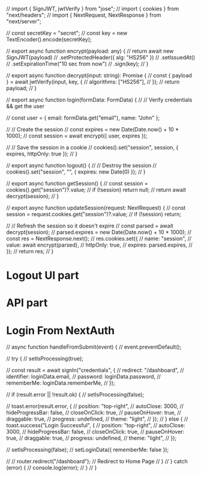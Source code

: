 // import { SignJWT, jwtVerify } from "jose";
// import { cookies } from "next/headers";
// import { NextRequest, NextResponse } from "next/server";

// const secretKey = "secret";
// const key = new TextEncoder().encode(secretKey);

// export async function encrypt(payload: any) {
// return await new SignJWT(payload)
// .setProtectedHeader({ alg: "HS256" })
// .setIssuedAt()
// .setExpirationTime("10 sec from now")
// .sign(key);
// }

// export async function decrypt(input: string): Promise<any> {
// const { payload } = await jwtVerify(input, key, {
// algorithms: ["HS256"],
// });
// return payload;
// }

// export async function login(formData: FormData) {
// // Verify credentials && get the user

// const user = { email: formData.get("email"), name: "John" };

// // Create the session
// const expires = new Date(Date.now() + 10 \* 1000);
// const session = await encrypt({ user, expires });

// // Save the session in a cookie
// cookies().set("session", session, { expires, httpOnly: true });
// }

// export async function logout() {
// // Destroy the session
// cookies().set("session", "", { expires: new Date(0) });
// }

// export async function getSession() {
// const session = cookies().get("session")?.value;
// if (!session) return null;
// return await decrypt(session);
// }

// export async function updateSession(request: NextRequest) {
// const session = request.cookies.get("session")?.value;
// if (!session) return;

// // Refresh the session so it doesn't expire
// const parsed = await decrypt(session);
// parsed.expires = new Date(Date.now() + 10 \* 1000);
// const res = NextResponse.next();
// res.cookies.set({
// name: "session",
// value: await encrypt(parsed),
// httpOnly: true,
// expires: parsed.expires,
// });
// return res;
// }

# Logout UI part

<!-- "use client";

import { Button } from "flowbite-react";
import { useSession } from "next-auth/react";
import { useRouter } from "next/navigation";

export default function Home() {
  const { data: session } = useSession();
  const router = useRouter();

  const handleLogout = async () => {
    if (session) {
      try {
        const res = await fetch(
          `${process.env.NEXT_PUBLIC_DOMAIN_URL}/api/user/logout`
        );

        const data = await res.json();
        console.log(data);
      } catch (error) {
        console.log(error);
      }
    } else {
      router.replace("/login");
    }
  };
  return (
    <div className="w-full min-h-[100vh] flex flex-col justify-center items-center">
      <h1 className="text-3xl font-semibold">Home Page</h1>
      <Button
        type="button"
        onClick={handleLogout}
        outline
        gradientDuoTone="purpleToBlue"
      >
        {session ? "Logout" : "Login"}
      </Button>
    </div>
  );
} -->

# API part

<!-- import dbConnect from "@/lib/dbConnect";
import { NextResponse } from "next/server";

export async function GET() {
await dbConnect(); //INFO: Database connection

try {
const response = NextResponse.json(
{
success: true,
message: `Logout successfully`,
},
{ status: 200 }
);

    response.cookies.set("next-auth.session-token", "", {
      httpOnly: true,
      expiresIn: new Date(-1), // delete cookies imediately
      path: "/",
    });

    return response;

} catch (error) {
console.error(`Error logining out user: ${error}`);
return NextResponse.json(
{
success: false,
message: `Error logining out user: ${error.message}`,
},
{ status: 500 }
);
}
} -->

# Login From NextAuth

// async function handleFromSubmit(event) {
// event.preventDefault();

// try {
// setIsProcessing(true);

// const result = await signIn("credentials", {
// redirect: "/dashboard",
// identifier: loginData.email,
// password: loginData.password,
// rememberMe: loginData.rememberMe,
// });

// if (result.error || !result.ok) {
// setIsProcessing(false);

// toast.error(result.error, {
// position: "top-right",
// autoClose: 3000,
// hideProgressBar: false,
// closeOnClick: true,
// pauseOnHover: true,
// draggable: true,
// progress: undefined,
// theme: "light",
// });
// } else {
// toast.success("Login Successful", {
// position: "top-right",
// autoClose: 3000,
// hideProgressBar: false,
// closeOnClick: true,
// pauseOnHover: true,
// draggable: true,
// progress: undefined,
// theme: "light",
// });

// setIsProcessing(false);
// setLoginData({ rememberMe: false });

// // router.redirect("/dashboard"); // Redirect to Home Page
// }
// } catch (error) {
// console.log(error);
// }
// }
